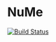 # NuMe

[![Build Status](https://github.com/mismorgano/NuMe.jl/actions/workflows/CI.yml/badge.svg?branch=)](https://github.com/mismorgano/NuMe.jl/actions/workflows/CI.yml?query=branch%3A)
